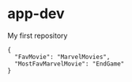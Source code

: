 # app-dev
My first repository
```
{
  "FavMovie": "MarvelMovies",
  "MostFavMarvelMovie": "EndGame"  
}
```
